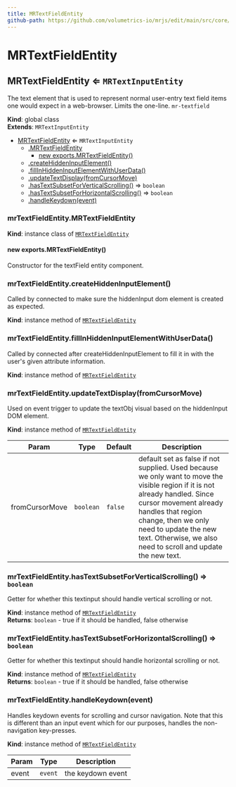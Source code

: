 ```yaml
---
title: MRTextFieldEntity
github-path: https://github.com/volumetrics-io/mrjs/edit/main/src/core/entities/MRTextFieldEntity.js
---
```

# MRTextFieldEntity

<a name="MRTextFieldEntity"></a>

## MRTextFieldEntity ⇐ <code>MRTextInputEntity</code>
The text element that is used to represent normal user-entry text field items one would expect in a web-browser. Limits the one-line. `mr-textfield`

**Kind**: global class  
**Extends**: <code>MRTextInputEntity</code>  

* [MRTextFieldEntity](#MRTextFieldEntity) ⇐ <code>MRTextInputEntity</code>
    * [.MRTextFieldEntity](#MRTextFieldEntity+MRTextFieldEntity)
        * [new exports.MRTextFieldEntity()](#new_MRTextFieldEntity+MRTextFieldEntity_new)
    * [.createHiddenInputElement()](#MRTextFieldEntity+createHiddenInputElement)
    * [.fillInHiddenInputElementWithUserData()](#MRTextFieldEntity+fillInHiddenInputElementWithUserData)
    * [.updateTextDisplay(fromCursorMove)](#MRTextFieldEntity+updateTextDisplay)
    * [.hasTextSubsetForVerticalScrolling()](#MRTextFieldEntity+hasTextSubsetForVerticalScrolling) ⇒ <code>boolean</code>
    * [.hasTextSubsetForHorizontalScrolling()](#MRTextFieldEntity+hasTextSubsetForHorizontalScrolling) ⇒ <code>boolean</code>
    * [.handleKeydown(event)](#MRTextFieldEntity+handleKeydown)

<a name="MRTextFieldEntity+MRTextFieldEntity"></a>

### mrTextFieldEntity.MRTextFieldEntity
**Kind**: instance class of [<code>MRTextFieldEntity</code>](#MRTextFieldEntity)  
<a name="new_MRTextFieldEntity+MRTextFieldEntity_new"></a>

#### new exports.MRTextFieldEntity()
Constructor for the textField entity component.

<a name="MRTextFieldEntity+createHiddenInputElement"></a>

### mrTextFieldEntity.createHiddenInputElement()
Called by connected to make sure the hiddenInput dom element is created as expected.

**Kind**: instance method of [<code>MRTextFieldEntity</code>](#MRTextFieldEntity)  
<a name="MRTextFieldEntity+fillInHiddenInputElementWithUserData"></a>

### mrTextFieldEntity.fillInHiddenInputElementWithUserData()
Called by connected after createHiddenInputElement to fill
it in with the user's given attribute information.

**Kind**: instance method of [<code>MRTextFieldEntity</code>](#MRTextFieldEntity)  
<a name="MRTextFieldEntity+updateTextDisplay"></a>

### mrTextFieldEntity.updateTextDisplay(fromCursorMove)
Used on event trigger to update the textObj visual based on
the hiddenInput DOM element.

**Kind**: instance method of [<code>MRTextFieldEntity</code>](#MRTextFieldEntity)  

| Param | Type | Default | Description |
| --- | --- | --- | --- |
| fromCursorMove | <code>boolean</code> | <code>false</code> | default set as false if not supplied. Used because we only want to move the visible region if it is not already handled. Since cursor movement already handles that region change, then we only need to update the new text. Otherwise, we also need to scroll and update the new text. |

<a name="MRTextFieldEntity+hasTextSubsetForVerticalScrolling"></a>

### mrTextFieldEntity.hasTextSubsetForVerticalScrolling() ⇒ <code>boolean</code>
Getter for whether this textinput should handle vertical scrolling or not.

**Kind**: instance method of [<code>MRTextFieldEntity</code>](#MRTextFieldEntity)  
**Returns**: <code>boolean</code> - true if it should be handled, false otherwise  
<a name="MRTextFieldEntity+hasTextSubsetForHorizontalScrolling"></a>

### mrTextFieldEntity.hasTextSubsetForHorizontalScrolling() ⇒ <code>boolean</code>
Getter for whether this textinput should handle horizontal scrolling or not.

**Kind**: instance method of [<code>MRTextFieldEntity</code>](#MRTextFieldEntity)  
**Returns**: <code>boolean</code> - true if it should be handled, false otherwise  
<a name="MRTextFieldEntity+handleKeydown"></a>

### mrTextFieldEntity.handleKeydown(event)
Handles keydown events for scrolling and cursor navigation. Note
that this is different than an input event which for our purposes,
handles the non-navigation key-presses.

**Kind**: instance method of [<code>MRTextFieldEntity</code>](#MRTextFieldEntity)  

| Param | Type | Description |
| --- | --- | --- |
| event | <code>event</code> | the keydown event |

